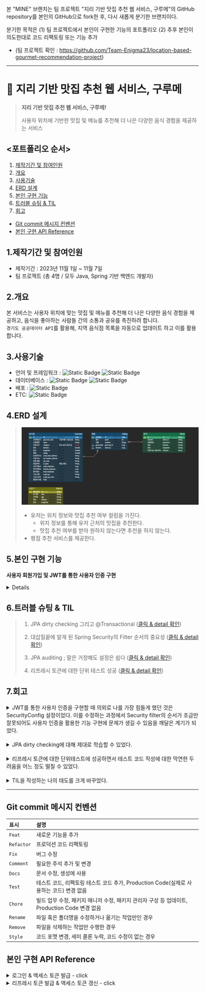 본 "MINE" 브랜치는 팀 프로젝트 "지리 기반 맛집 추천 웹 서비스, 구루메"의 GitHub repository를 본인의 GitHub으로 fork한 후, 다시 새롭게 분기한 브랜치이다.

분기한 목적은 (1) 팀 프로젝트에서 본인이 구현한 기능의 포트폴리오 (2) 추후 본인이 의도한대로 코드 리팩토링 또는 기능 추가

* (팀 프로젝트 확인 : https://github.com/Team-Enigma23/location-based-gourmet-recommendation-project)

---


# :pushpin: 지리 기반 맛집 추천 웹 서비스, 구루메
> **지리 기반 맛집 추천 웹 서비스, 구루메!**
>
> 사용자 위치에 기반한 맛집 및 메뉴를 추천해 더 나은 다양한 음식 경험을 제공하는 서비스
  
## <포트폴리오 순서>
1. [제작기간 및 참여인원](#1제작기간-및-참여인원)
2. [개요](#2개요)
3. [사용기술](#3사용기술)
4. [ERD 설계](#4erd-설계)
5. [본인 구현 기능](#5본인-구현-기능)
6. [트러블 슈팅 & TIL](#6트러블-슈팅--til)
7. [회고](#7회고)
  
- [Git commit 메시지 컨벤션](#git-commit-메시지-컨벤션)
- [본인 구현 API Reference](#본인-구현-api-reference)
  
## 1.제작기간 및 참여인원
- 제작기간 : 2023년 11월 1일 ~ 11월 7일
- 팀 프로젝트 (총 4명 / 모두 Java, Spring 기반 백엔드 개발자)
  
## 2.개요
본 서비스는 사용자 위치에 맞는 맛집 및 메뉴를 추천해 더 나은 다양한 음식 경험을 제공하고, 음식을 좋아하는 사람들 간의 소통과 공유를 촉진하려 합니다.<br>
`경기도 공공데이터 API`를 활용해, 지역 음식점 목록을 자동으로 업데이트 하고 이를 활용합니다.<br>
  
## 3.사용기술
- 언어 및 프레임워크 : ![Static Badge](https://img.shields.io/badge/Java-17-F58232) ![Static Badge](https://img.shields.io/badge/Spring_boot-3.0.12-6CB52C)<br/>
- 데이터베이스 : ![Static Badge](https://img.shields.io/badge/h2-2.1.214-1021FF) ![Static Badge](https://img.shields.io/badge/Spring_Data_JPA-3.0.11-80E96E)<br/>
- 배포 : ![Static Badge](https://img.shields.io/badge/Gradle-8.3-02303A) <br/>
- ETC: ![Static Badge](https://img.shields.io/badge/SMTP-039BC6)
  
## 4.ERD 설계
>![coverage](src/main/resources/static/img/ERD.png) <br/>
> - 유저는 위치 정보와 맛집 추천 여부 컬럼을 가진다.
>   - 위치 정보를 통해 유저 근처의 맛집을 추천한다.
>   - 맛집 추천 여부를 받아 원하지 않는다면 추천을 하지 않는다.
> - 평점 추천 서비스를 제공한다.

## 5.본인 구현 기능

**사용자 회원가입 및 JWT를 통한 사용자 인증 구현**
<details>
  
1. 사용자 회원가입 및 인증
    - **JWT**를 통한 사용자 인증 구현 ; 액세스 토큰 발급 / 리프레시를 통한 액세스 토큰 재발급
        - 사용자(Client) 로그인과 동시에 액세스 토큰 발급
            - 사용자 로그인과 동시에 Client(사용자 객체) 및 String tokenType “access”를 매개변수로 유효기간이 24시간인 액세스 토큰 발급 (with 시그니처 알고리즘 HS256)
            - 발급된 액세스 토큰은 요청 헤더(request header)에 담겨서 특정 API로 접근 시 항상 접근권한을 확인
        - 액세스 토큰 유효시간(24시간) 만료 시, 토큰 타입을 “refresh”로 입력하여 유효기간이 1주일로 연장된 새로운 액세스 토큰 발급
            - 유효기간 만료 시, 토큰을 생성할 때의 tokenType을 “refresh”로 입력하여 새로운 액세스 토큰이 발급됨. “access”와는 달리 유효기간이 1주일로 지정되어 있음.
        - 이 방식은 리프레시 토큰이 발급되지 않아 DB의 저장공간을 절약할 수 있고, 리프레시 토큰을 검증하는 로직 없이 액세스 토큰만으로 사용자 인증을 처리하여 인증 로직을 단순화할 수 있음.
  
  
2. MockMvc를 이용하여 토큰 발급 및 갱신에 대한 단위테스트 코드 작성
    - 회원가입, 로그인 및 액세스 토큰 발급의 테스트 코드 작성
    - 액세스 토큰 갱신 (발급된 액세스 토큰의 유효기간 만료시, 유효기간이 연장된 액세스 토큰이 발급)
        1. 테스트 메서드 내에서 임의의 회원가입 및 로그인을 진행하면서 임의의 액세스 토큰을 발급
        2. “refresh”를 매개변수로 입력하여 유효기간이 연장된 액세스 토큰을 발급
        3. 최초 발급된 액세스 토큰, 새로 발급된 액세스 토큰의 헤더, 페이로드, 서명부를 분리해서 String 배열에 저장 후 비교.
            - 테스트 성공 조건 ; 헤더는 동일 / 페이로드는 일부만 제외하고 동일 (두 토큰의 페이로드에 담기는 정보는 대부분 동일하지만 생성일시, 수정일시는 다르기 때문) / 서명부는 상이할 때 성공
</details>

## 6.트러블 슈팅 & TIL
>
> 1. JPA dirty checking 그리고 @Transactional (<a href="https://github.com/upqnu/gourmet-rcmmd/wiki/JPA%20dirty%20checking%20%EA%B7%B8%EB%A6%AC%EA%B3%A0%20@Transactional">클릭 & detail 확인</a>)
> 
> 2. 대삽질끝에 알게 된 Spring Security의 Filter 순서의 중요성 (<a href="https://github.com/upqnu/gourmet-rcmmd/wiki/%EB%8C%80%EC%82%BD%EC%A7%88%EB%81%9D%EC%97%90%20%EC%95%8C%EA%B2%8C%20%EB%90%9C%20Spring%20Security%EC%9D%98%20Filter%20%EC%88%9C%EC%84%9C%EC%9D%98%20%EC%A4%91%EC%9A%94%EC%84%B1">클릭 & detail 확인</a>)
> 
> 3. JPA auditing ; 말은 거창해도 설정은 쉽다 (<a href="https://github.com/upqnu/gourmet-rcmmd/wiki/JPA%20auditing%20;%20%EB%A7%90%EC%9D%80%20%EA%B1%B0%EC%B0%BD%ED%95%B4%EB%8F%84%20%EC%84%A4%EC%A0%95%EC%9D%80%20%EC%89%BD%EB%8B%A4">클릭 & detail 확인</a>)
> 
> 4. 리프레시 토큰에 대한 단위 테스트 성공 (<a href="https://github.com/upqnu/gourmet-rcmmd/wiki/%EB%A6%AC%ED%94%84%EB%A0%88%EC%8B%9C%20%ED%86%A0%ED%81%B0%EC%97%90%20%EB%8C%80%ED%95%9C%20%EB%8B%A8%EC%9C%84%20%ED%85%8C%EC%8A%A4%ED%8A%B8%20%EC%84%B1%EA%B3%B5">클릭 & detail 확인</a>)
>
  
## 7.회고
  
<details>
<summary>JWT를 통한 사용자 인증을 구현할 때 의외로 나를 가장 힘들게 했던 것은 SecurityConfig 설정이었다. 이를 수정하는 과정에서 Security filter의 순서가 조금만 잘못되어도 사용자 인증을 활용한 기능 구현에 문제가 생길 수 있음을 깨달은 계기가 되었다.</summary>

1. JWT 통한 사용자 인증을 위한 코드 작성 중, `OncePerRequestFilter`을 상속한 `JwtTokenAuthenticationFilter`클래스를 작성 후 postman에서 테스트 진행 결과,  `java.lang.IllegalArgumentException: JWT String argument cannot be null or empty.` 에러가 발생.
2. 구글링 하면서 “모든 HTTP 요청에 대해 토큰을 검증하는 필터링을 할 필요는 없다. 일부 HTTP 요청은 이 필터를 생략해도 된다.”고 판단하게 되었다.
3. 이를 구현하기 위해 추가 구글링 후 `doFilterInternal` 메서드 내부에서 - 토큰이 필요하지 않은 URI들은 JWT 관련 로직을 거치지 않고 다음 필터로 이동하는 로직을 추가하였다.
4. 그런데 위 3번에는 토큰이 불필요한 URI 4개를 메서드 내에 직접 입력했어야 했다. 이런 URI가 만약 1000개가 존재한다면 일일이 입력하기는 불가능하다고 생각했고, 다시 구글링을 통해 다른 방법을 찾았다.
5. 그 결과, SecurityConfig 클래스의 `SecurityFilterChain filterChain` 메서드 내부에서 `addFilterBefore` 를 통해 `jwtTokenAuthenticationFilter` 적용시키는 위치가 잘못된 것을 발견하였다. JWT 인증 없이도 접근 가능한 URI를 먼저 설정한 후에 `jwtTokenAuthenticationFilter` 를 위치시켜야 하는데, 순서가 바뀌었던 것이다.
6. 이 순서를 다시 바꾸었더니 postman에서도 JWT 관련 테스트가 성공하였다. 이 경우 위 3번에 추가한 로직은 더 이상 필요하기 않기에 삭제하였다.
  
- (위 트러블 슈팅 2번 참고)
</details>
  <br>
<details>
<summary>JPA dirty checking에 대해 제대로 학습할 수 있었다.</summary>

- Dirty Checking ; 엔티티 매니저가 변경이 발생한 엔티티를 자동 감지하여 데이터베이스에 반영하는 것.
    - 더 정확히는 영속성 컨테이너가 관리하는 엔티티의 상태를 감지해서, 변경된 부분이 있다면 자동으로 트랜잭션이 끝나는 시점에 데이터베이스에 반영하는 기능
    - 여기서 말하는 dirty는 “엔티티 데이터의 변경된 부분”을 뜻하며 dirty checking은 변경된 부분을 감지한다는 의미
- @Transactional 선언하고 해당 트랜잭션이 commit 되는 시점에 영속성 컨텍스트는 트랜잭션 쓰기 작업에 해당되는 Query를 생성. 즉 해당 트랜잭션 내부에서 영속성 컨텍스트가 엔티티의 변화를 감지하면 수정사항에 맞는 Query 문을 생성한다는 것을 알게 되었다.
- 영속성 컨텍스트가 모든 엔티티의 변화를 감지(Dirty Checking)하는 게 아니라 영속 상태의 엔티티만 Dirty Checking 의 대상이 되며, @Transactional 외부에서 주입된 엔티티는 현재 메서드의 영속성 컨텍스트와 관련없는 엔티티이어서 dirty checking 되지 않음도 명학하게 알게 되었다.

- (위 트러블 슈팅 1번 참고)
</details>
  <br>
<details>
<summary>리프레시 토큰에 대한 단위테스트에 성공하면서 테스트 코드 작성에 대한 막연한 두려움을 어느 정도 떨칠 수 있었다.</summary>

- mockito (MockMvc), assertj 에 조금 더 익숙해질 수 있었다.
- 테스트 코드 작성을 위해 구글링하면서 JWT의 구조를 자세히 공부하게 되었는데, 이 프로젝트에서 처음 액세스 토큰과 리프레시 토큰의 헤더, 페이로드, 서명부를 비교한 결과가 아래와 같다면 테스트 성공이라고 판단하게 되었다.
    - 헤더 : 액세스 토큰과 리프레스 토큰이 일치해야 한다.
    - 페이로드 : 서로 달라야 한다. 왜냐하면 (다른 정보는 같아도) 발급일시가 다르기 때문이다. 구체적으로는 페이로의 중간의 몇 부분만 서로 다르기 때문에 → 페이로드 앞의 20~30글자, 뒤의 20~30글자는 일치하지만 / 전체를 비교했을 때는 달라야 한다.
    - 서명부 : 보안을 위해서 서로 완전히 달라야 한다.

- (위 트러블 슈팅 4번 참고)
</details>
  <br>
<details>
<summary>TIL을 작성하는 나의 태도를 크게 바꾸었다.</summary>

- 그 동안 개발에 대한 학습, 프로젝트를 진행하면서 도움이 되는 내용은 노션에 정리하였다. 다만 정제되지 않은 나만의 표현을 사용하면서 두서 없이 정리하다보니 추후에 이 내용을 필요할 때 다시 보게 되면 무슨 뜻인지 모르는 경우가 많았다.
- 그래서 내가 봐도, 다른 사람들이 봐도 TIL 만 읽어도 어떤 상황이 벌어졌고 어떻게 해결했는지 흐름을 확인할 수 있도록 작성하기 시작하였다.
</details>
  
---
  
## Git commit 메시지 컨벤션

| 표시         | 설명               | 
|:-----------|:-----------------|
| `Feat`     | 새로운 기능을 추가       |
| `Refactor` | 프로덕션 코드 리팩토링                 |
| `Fix`      | 버그 수정            |
| `Comment`  | 필요한 주석 추가 및 변경         |
| `Docs`     | 문서 수정, 생성에 사용         |
| `Test`     | 테스트 코드, 리펙토링 테스트 코드 추가, Production Code(실제로 사용하는 코드) 변경 없음            |
| `Chore`    | 빌드 업무 수정, 패키지 매니저 수정, 패키지 관리자 구성 등 업데이트, Production Code 변경 없음        |
| `Rename`   | 파일 혹은 폴더명을 수정하거나 옮기는 작업만인 경우        |
| `Remove`   | 파일을 삭제하는 작업만 수행한 경우        |
| `Style`    | 코드 포맷 변경, 세미 콜론 누락, 코드 수정이 없는 경우      |


## 본인 구현 API Reference

<details>
<summary>로그인 & 액세스 토큰 발급 - click</summary>

#### Request
```javascript
  POST /api/clients/sign-in
```
```http
Content-Type: application/json

{
    "clientId": "tester1",
    "password": "asdf1234"
}
```

#### Response
```http
    HTTP/1.1 200
    Content-Type: application/json

{
    "accessToken": "eyJhbGciOiJIUzI1NiJ9.eyJzdWIiOiJ0ZXN0ZXIxIiwiZXhwIjoxNzAwMzI5NTI4LCJpYXQiOjE3MDAzMjc3MjgsImF1dGhvcml0aWVzIjoiUk9MRV9NRU1CRVIiLCJuYW1lIjoidGVzdGVyMSJ9.gBERUQJ9zGkJcWdxehqw9MXCY7hRTR98CeXJZpsgvRU"
}
```
</details>
<details>
<summary>리프레시 토큰 발급 & 액세스 토큰 갱신 - click </summary>

#### Request
```javascript
  POST /api/token
```
```http
Content-Type: application/json

{
    "refreshToken": "eyJhbGciOiJIUzI1NiJ9.eyJzdWIiOiJ0ZXN0ZXIxIiwiZXhwIjoxNzAwMzExNzM4LCJpYXQiOjE3MDAzMDk5MzgsIm5hbWUiOiJ0ZXN0ZXIxIiwiYXV0aG9yaXRpZXMiOiJST0xFX01FTUJFUiJ9.XRxWNeFYMBq9_CDO2qVm_zRpC4-Uem2ytpSBt0GJVsM"
}
```

#### Response
```http
    HTTP/1.1 200
    Content-Type: application/json

{
    "accessToken": "eyJhbGciOiJIUzI1NiJ9.eyJzdWIiOiJ0ZXN0ZXIxIiwiZXhwIjoxNzAwMzExNzk1LCJpYXQiOjE3MDAzMDk5OTUsIm5hbWUiOiJ0ZXN0ZXIxIiwiYXV0aG9yaXRpZXMiOiJST0xFX01FTUJFUiJ9.olSJWEcCp0OQp8PAQmfoKFIYJeLIwfWv0Ox8F4LEis8"
}
```
</details>